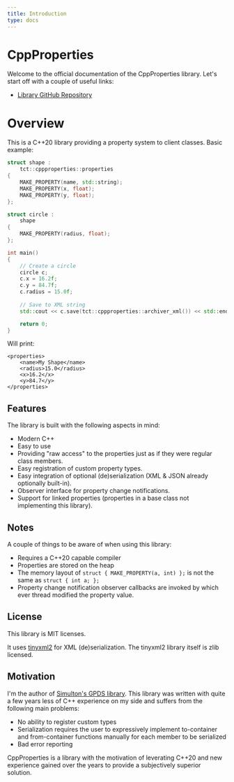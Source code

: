```yaml
---
title: Introduction
type: docs
---
```


# CppProperties
Welcome to the official documentation of the CppProperties library.
Let's start off with a couple of useful links:
- [Library GitHub Repository](https://github.com/tectu/cppproperties)

# Overview
This is a C++20 library providing a property system to client classes.
Basic example:

```cpp
struct shape :
    tct::cppproperties::properties
{
	MAKE_PROPERTY(name, std::string);
	MAKE_PROPERTY(x, float);
	MAKE_PROPERTY(y, float);
};

struct circle :
    shape
{
    MAKE_PROPERTY(radius, float);
};

int main()
{
	// Create a circle
	circle c;
	c.x = 16.2f;
	c.y = 84.7f;
	c.radius = 15.0f;
	
	// Save to XML string
	std::cout << c.save(tct::cppproperties::archiver_xml()) << std::endl;

	return 0;
}
```
Will print:
```none
<properties>
    <name>My Shape</name>
    <radius>15.0</radius>
    <x>16.2</x>
    <y>84.7</y>
</properties>
```

## Features
The library is built with the following aspects in mind:
- Modern C++
- Easy to use
- Providing "raw access" to the properties just as if they were regular class members.
- Easy registration of custom property types.
- Easy integration of optional (de)serialization (XML & JSON already optionally built-in).
- Observer interface for property change notifications.
- Support for linked properties (properties in a base class not implementing this library).

## Notes
A couple of things to be aware of when using this library:
- Requires a C++20 capable compiler
- Properties are stored on the heap
- The memory layout of `struct { MAKE_PROPERTY(a, int) };` is not the same as `struct { int a; };`
- Property change notification observer callbacks are invoked by which ever thread modified the property value.

## License
This library is MIT licenses.

It uses [tinyxml2](https://github.com/leethomason/tinyxml2) for XML (de)serialization. The tinyxml2 library itself is zlib licensed.

## Motivation
I'm the author of [Simulton's GPDS library](https://github.com/simulton/gpds). This library was written with quite a few years less of C++ experience on my side and suffers from the following main problems:
- No ability to register custom types
- Serialization requires the user to expressively implement to-container and from-container functions manually for each member to be serialized
- Bad error reporting

CppProperties is a library with the motivation of leverating C++20 and new experience gained over the years to provide a subjectively superior solution.
